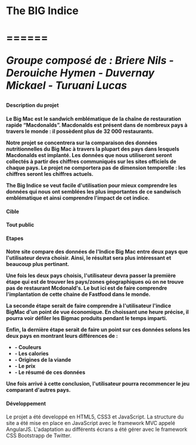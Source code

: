 <h1> The BIG Indice <h1>
======
<p><i>Groupe composé de : Briere Nils - Derouiche Hymen - Duvernay Mickael - Turuani Lucas</i></p>


<h4>Description du projet<h4>

<p>
Le Big Mac est le sandwich emblématique de la chaîne de restauration rapide “Macdonalds”. Macdonalds est présent dans de nombreux pays à travers le monde : il possèdent plus de 32 000 restaurants. </p>
<p>Notre projet se concentrera sur la comparaison des données nutritionnelles du Big Mac à travers la plupart des pays dans lesquels Macdonalds est implanté. Les données que nous utiliseront seront collectés à partir des chiffres communiqués sur les sites officiels de chaque pays. Le projet ne comportera pas de dimension temporelle : les chiffres seront les chiffres actuels.</p>

<p>The Big Indice se veut facile d'utilisation pour mieux comprendre les données qui nous ont semblées les plus importantes de ce sandwisch emblématique et ainsi comprendre l'impact de cet indice. </p>

<h4>Cible<h4> 

<p>Tout public</p>

<h4>Etapes<h4>

<p>Notre site compare des données de l'Indice Big Mac entre deux pays que l'utilisateur devra choisir. Ainsi, le résultat sera plus intéressant et beaucoup plus pertinant. </p>
<p>Une fois les deux pays choisis, l'utilisateur devra passer la première étape qui est de trouver les pays/zones géographiques où on ne trouve pas de restaurant Mcdonald's. Le but ici est de faire comprendre l'implantation de cette chaine de Fastfood dans le monde. </p>

<p>La seconde étape serait de faire comprendre à l'utilisateur l'indice BigMac d'un point de vue économique. En choissant une heure précise, il pourra voir défiler les Bigmac produits pendant le temps imparti. </p>

<p>Enfin, la dernière étape serait de faire un point sur ces données selons les deux pays en montrant leurs différences de : 
	<ul>
		<li>- Couleurs</li>
		<li>- Les calories</li>
		<li>- Origines de la viande</li>
		<li>- Le prix</li>
		<li>- Le résumé de ces données</li>
	</ul>
</p>

<p>Une fois arrivé à cette conclusion, l'utilisateur pourra recommencer le jeu comparant d'autres pays. 
</p>

<h4>Développement</h4>

<p>Le projet a été developpé en HTML5, CSS3 et JavaScript. La structure du site a été mise en place en JavaScript avec le framework MVC appelé AngularJS. L'adaptation au différents écrans a été gérer avec le framework CSS Bootstrapp de Twitter.
</p>